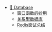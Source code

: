 - [💾 Database](database/)
    - [窗口函数的妙用](database/窗口函数)
    - [关系型数据库](database/关系型数据库)
    - [Redis面试总结](database/Redis)

